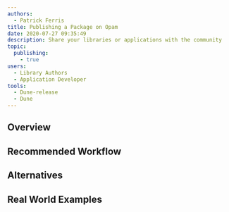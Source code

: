 ```yaml
---
authors:
  - Patrick Ferris
title: Publishing a Package on Opam
date: 2020-07-27 09:35:49
description: Share your libraries or applications with the community
topic: 
  publishing: 
    - true
users:
  - Library Authors
  - Application Developer
tools:
  - Dune-release
  - Dune
---
```


## Overview

## Recommended Workflow

## Alternatives

## Real World Examples
